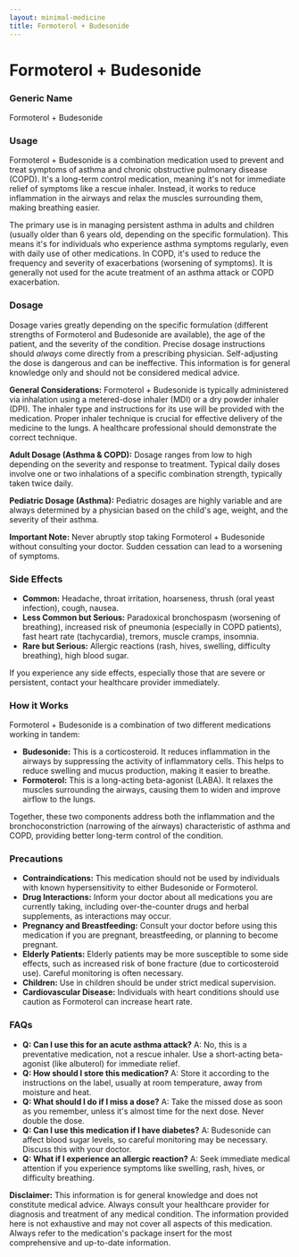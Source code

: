```yaml
---
layout: minimal-medicine
title: Formoterol + Budesonide
---
```


# Formoterol + Budesonide
### Generic Name
Formoterol + Budesonide

### Usage

Formoterol + Budesonide is a combination medication used to prevent and treat symptoms of asthma and chronic obstructive pulmonary disease (COPD).  It's a long-term control medication, meaning it's not for immediate relief of symptoms like a rescue inhaler.  Instead, it works to reduce inflammation in the airways and relax the muscles surrounding them, making breathing easier.

The primary use is in managing persistent asthma in adults and children (usually older than 6 years old, depending on the specific formulation). This means it's for individuals who experience asthma symptoms regularly, even with daily use of other medications.  In COPD, it's used to reduce the frequency and severity of exacerbations (worsening of symptoms).  It is generally not used for the acute treatment of an asthma attack or COPD exacerbation.

### Dosage

Dosage varies greatly depending on the specific formulation (different strengths of Formoterol and Budesonide are available), the age of the patient, and the severity of the condition.  Precise dosage instructions should *always* come directly from a prescribing physician.  Self-adjusting the dose is dangerous and can be ineffective.  This information is for general knowledge only and should not be considered medical advice.

**General Considerations:**  Formoterol + Budesonide is typically administered via inhalation using a metered-dose inhaler (MDI) or a dry powder inhaler (DPI).  The inhaler type and instructions for its use will be provided with the medication. Proper inhaler technique is crucial for effective delivery of the medicine to the lungs.  A healthcare professional should demonstrate the correct technique.

**Adult Dosage (Asthma & COPD):**  Dosage ranges from low to high depending on the severity and response to treatment.  Typical daily doses involve one or two inhalations of a specific combination strength, typically taken twice daily.

**Pediatric Dosage (Asthma):**  Pediatric dosages are highly variable and are always determined by a physician based on the child's age, weight, and the severity of their asthma.


**Important Note:** Never abruptly stop taking Formoterol + Budesonide without consulting your doctor.  Sudden cessation can lead to a worsening of symptoms.

### Side Effects

* **Common:** Headache, throat irritation, hoarseness, thrush (oral yeast infection), cough, nausea.
* **Less Common but Serious:** Paradoxical bronchospasm (worsening of breathing), increased risk of pneumonia (especially in COPD patients),  fast heart rate (tachycardia), tremors, muscle cramps, insomnia.
* **Rare but Serious:**  Allergic reactions (rash, hives, swelling, difficulty breathing), high blood sugar.


If you experience any side effects, especially those that are severe or persistent, contact your healthcare provider immediately.

### How it Works

Formoterol + Budesonide is a combination of two different medications working in tandem:

* **Budesonide:** This is a corticosteroid.  It reduces inflammation in the airways by suppressing the activity of inflammatory cells. This helps to reduce swelling and mucus production, making it easier to breathe.
* **Formoterol:** This is a long-acting beta-agonist (LABA).  It relaxes the muscles surrounding the airways, causing them to widen and improve airflow to the lungs.

Together, these two components address both the inflammation and the bronchoconstriction (narrowing of the airways) characteristic of asthma and COPD, providing better long-term control of the condition.

### Precautions

* **Contraindications:**  This medication should not be used by individuals with known hypersensitivity to either Budesonide or Formoterol.
* **Drug Interactions:**  Inform your doctor about all medications you are currently taking, including over-the-counter drugs and herbal supplements, as interactions may occur.
* **Pregnancy and Breastfeeding:**  Consult your doctor before using this medication if you are pregnant, breastfeeding, or planning to become pregnant.
* **Elderly Patients:**  Elderly patients may be more susceptible to some side effects, such as increased risk of bone fracture (due to corticosteroid use). Careful monitoring is often necessary.
* **Children:**  Use in children should be under strict medical supervision.
* **Cardiovascular Disease:**  Individuals with heart conditions should use caution as Formoterol can increase heart rate.


### FAQs

* **Q: Can I use this for an acute asthma attack?** A: No, this is a preventative medication, not a rescue inhaler.  Use a short-acting beta-agonist (like albuterol) for immediate relief.
* **Q: How should I store this medication?** A: Store it according to the instructions on the label, usually at room temperature, away from moisture and heat.
* **Q: What should I do if I miss a dose?** A: Take the missed dose as soon as you remember, unless it's almost time for the next dose.  Never double the dose.
* **Q: Can I use this medication if I have diabetes?** A:  Budesonide can affect blood sugar levels, so careful monitoring may be necessary.  Discuss this with your doctor.
* **Q: What if I experience an allergic reaction?** A: Seek immediate medical attention if you experience symptoms like swelling, rash, hives, or difficulty breathing.


**Disclaimer:** This information is for general knowledge and does not constitute medical advice.  Always consult your healthcare provider for diagnosis and treatment of any medical condition.  The information provided here is not exhaustive and may not cover all aspects of this medication.  Always refer to the medication's package insert for the most comprehensive and up-to-date information.
